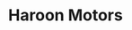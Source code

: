 ---
title: "Haroon Motors"
url: /karachi/haroon-motors-15th-fatima-jinnah-colony-new-m-a-jinnah-rd/
shop: car
---